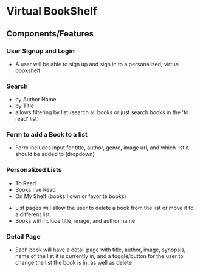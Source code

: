 # Virtual BookShelf

## Components/Features 

### User Signup and Login
- A user will be able to sign up and sign in to a personalized, virtual bookshelf

### Search
- by Author Name
- by Title
- allows filtering by list (search all books or just search books in the 'to read' list)

### Form to add a Book to a list
 - Form includes input for title, author, genre, image url, and which list it should be added to (dropdown)

### Personalized Lists
 - To Read
 - Books I've Read
 - On My Shelf (books I own or favorite books)
 * List pages will allow the user to delete a book from the list or move it to a different list
 * Books will include title, image, and author name

 ### Detail Page
 - Each book will have a detail page with title, author, image, synopsis, name of the list it is currently in, and a toggle/button for the user to change the list the book is in, as well as delete
